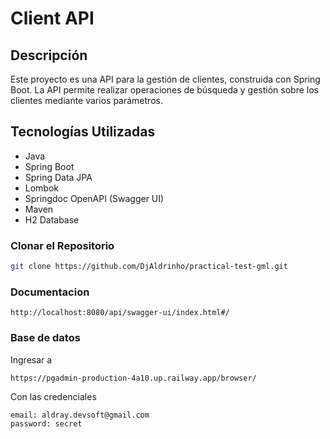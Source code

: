 # Client API

## Descripción

Este proyecto es una API para la gestión de clientes, construida con Spring Boot. La API permite realizar operaciones de
búsqueda y gestión sobre los clientes mediante varios parámetros.

## Tecnologías Utilizadas

- Java
- Spring Boot
- Spring Data JPA
- Lombok
- Springdoc OpenAPI (Swagger UI)
- Maven
- H2 Database

### Clonar el Repositorio

```bash
git clone https://github.com/DjAldrinho/practical-test-gml.git
```

### Documentacion

```
http://localhost:8080/api/swagger-ui/index.html#/
```

### Base de datos

Ingresar a 

```
https://pgadmin-production-4a10.up.railway.app/browser/
```

Con las credenciales

```
email: aldray.devsoft@gmail.com
password: secret
```


